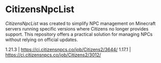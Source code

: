 # CitizensNpcList
*CitizensNpcList* was created to simplify NPC management on Minecraft servers running specific versions where Citizens no longer provides support. This repository offers a practical solution for managing NPCs without relying on official updates.

1.21.3 | https://ci.citizensnpcs.co/job/Citizens2/3644/
1.17.1 | https://ci.citizensnpcs.co/job/Citizens2/3012/
